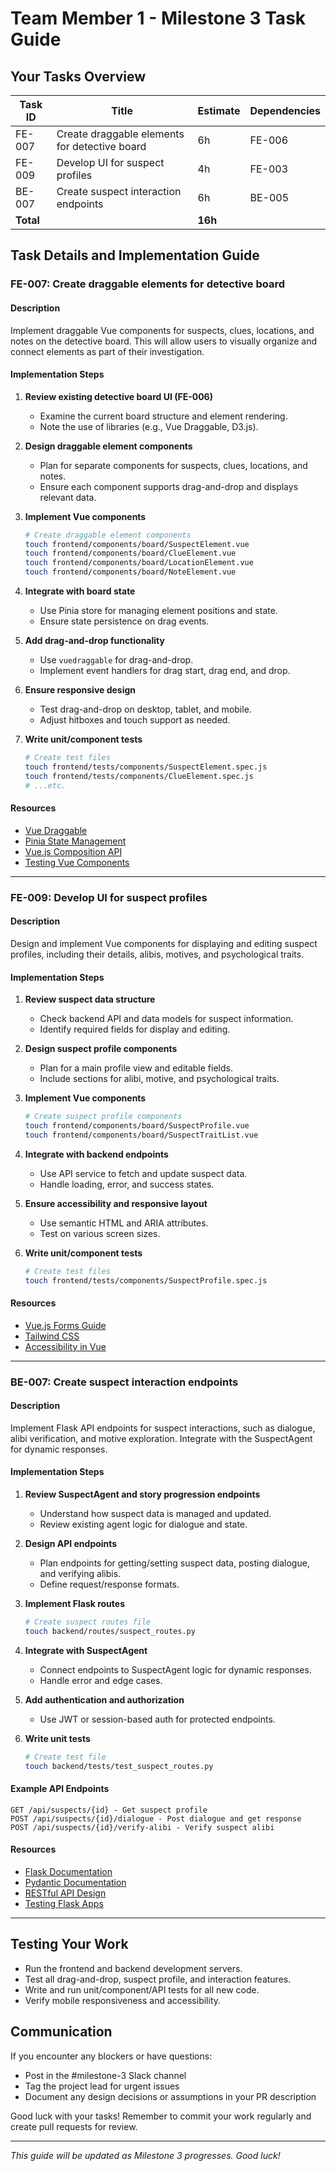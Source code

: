 # Team Member 1 - Milestone 3 Task Guide

## Your Tasks Overview

| Task ID | Title | Estimate | Dependencies |
|---------|-------|----------|-------------|
| FE-007 | Create draggable elements for detective board | 6h | FE-006 |
| FE-009 | Develop UI for suspect profiles | 4h | FE-003 |
| BE-007 | Create suspect interaction endpoints | 6h | BE-005 |
| **Total** | | **16h** | |

## Task Details and Implementation Guide

### FE-007: Create draggable elements for detective board

#### Description
Implement draggable Vue components for suspects, clues, locations, and notes on the detective board. This will allow users to visually organize and connect elements as part of their investigation.

#### Implementation Steps

1. **Review existing detective board UI (FE-006)**
   - Examine the current board structure and element rendering.
   - Note the use of libraries (e.g., Vue Draggable, D3.js).

2. **Design draggable element components**
   - Plan for separate components for suspects, clues, locations, and notes.
   - Ensure each component supports drag-and-drop and displays relevant data.

3. **Implement Vue components**
   ```bash
   # Create draggable element components
   touch frontend/components/board/SuspectElement.vue
   touch frontend/components/board/ClueElement.vue
   touch frontend/components/board/LocationElement.vue
   touch frontend/components/board/NoteElement.vue
   ```

4. **Integrate with board state**
   - Use Pinia store for managing element positions and state.
   - Ensure state persistence on drag events.

5. **Add drag-and-drop functionality**
   - Use `vuedraggable` for drag-and-drop.
   - Implement event handlers for drag start, drag end, and drop.

6. **Ensure responsive design**
   - Test drag-and-drop on desktop, tablet, and mobile.
   - Adjust hitboxes and touch support as needed.

7. **Write unit/component tests**
   ```bash
   # Create test files
   touch frontend/tests/components/SuspectElement.spec.js
   touch frontend/tests/components/ClueElement.spec.js
   # ...etc.
   ```

#### Resources
- [Vue Draggable](https://github.com/SortableJS/vue.draggable.next)
- [Pinia State Management](https://pinia.vuejs.org/core-concepts/)
- [Vue.js Composition API](https://vuejs.org/guide/introduction.html)
- [Testing Vue Components](https://test-utils.vuejs.org/)

---

### FE-009: Develop UI for suspect profiles

#### Description
Design and implement Vue components for displaying and editing suspect profiles, including their details, alibis, motives, and psychological traits.

#### Implementation Steps

1. **Review suspect data structure**
   - Check backend API and data models for suspect information.
   - Identify required fields for display and editing.

2. **Design suspect profile components**
   - Plan for a main profile view and editable fields.
   - Include sections for alibi, motive, and psychological traits.

3. **Implement Vue components**
   ```bash
   # Create suspect profile components
   touch frontend/components/board/SuspectProfile.vue
   touch frontend/components/board/SuspectTraitList.vue
   ```

4. **Integrate with backend endpoints**
   - Use API service to fetch and update suspect data.
   - Handle loading, error, and success states.

5. **Ensure accessibility and responsive layout**
   - Use semantic HTML and ARIA attributes.
   - Test on various screen sizes.

6. **Write unit/component tests**
   ```bash
   # Create test files
   touch frontend/tests/components/SuspectProfile.spec.js
   ```

#### Resources
- [Vue.js Forms Guide](https://vuejs.org/guide/essentials/forms.html)
- [Tailwind CSS](https://tailwindcss.com/docs/)
- [Accessibility in Vue](https://vuejs.org/guide/best-practices/accessibility.html)

---

### BE-007: Create suspect interaction endpoints

#### Description
Implement Flask API endpoints for suspect interactions, such as dialogue, alibi verification, and motive exploration. Integrate with the SuspectAgent for dynamic responses.

#### Implementation Steps

1. **Review SuspectAgent and story progression endpoints**
   - Understand how suspect data is managed and updated.
   - Review existing agent logic for dialogue and state.

2. **Design API endpoints**
   - Plan endpoints for getting/setting suspect data, posting dialogue, and verifying alibis.
   - Define request/response formats.

3. **Implement Flask routes**
   ```bash
   # Create suspect routes file
   touch backend/routes/suspect_routes.py
   ```

4. **Integrate with SuspectAgent**
   - Connect endpoints to SuspectAgent logic for dynamic responses.
   - Handle error and edge cases.

5. **Add authentication and authorization**
   - Use JWT or session-based auth for protected endpoints.

6. **Write unit tests**
   ```bash
   # Create test file
   touch backend/tests/test_suspect_routes.py
   ```

#### Example API Endpoints

```
GET /api/suspects/{id} - Get suspect profile
POST /api/suspects/{id}/dialogue - Post dialogue and get response
POST /api/suspects/{id}/verify-alibi - Verify suspect alibi
```

#### Resources
- [Flask Documentation](https://flask.palletsprojects.com/)
- [Pydantic Documentation](https://docs.pydantic.dev/latest/)
- [RESTful API Design](https://restfulapi.net/)
- [Testing Flask Apps](https://flask.palletsprojects.com/en/2.0.x/testing/)

---

## Testing Your Work

- Run the frontend and backend development servers.
- Test all drag-and-drop, suspect profile, and interaction features.
- Write and run unit/component/API tests for all new code.
- Verify mobile responsiveness and accessibility.

## Communication

If you encounter any blockers or have questions:
- Post in the #milestone-3 Slack channel
- Tag the project lead for urgent issues
- Document any design decisions or assumptions in your PR description

Good luck with your tasks! Remember to commit your work regularly and create pull requests for review.

---

*This guide will be updated as Milestone 3 progresses. Good luck!*